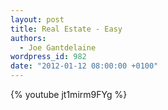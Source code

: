 ```yaml
---
layout: post
title: Real Estate - Easy
authors:
  - Joe Gantdelaine
wordpress_id: 982
date: "2012-01-12 08:00:00 +0100"
---
```


{% youtube jt1mirm9FYg %}
